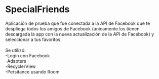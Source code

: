 # SpecialFriends

Aplicación de prueba que fue conectada a la API de Facebook que te despliega todos los amigos de Facebook (únicamente los tienen
descargada la app con la nueva actualización de la API de Facebook) y seleccionar a tus favoritos. 
<br>
<br>
Se utilizó: 
<br>
-Login con Facebook
<br>
-Adapters
<br>
-RecyclerView
<br>
-Persitance usando Room 
<br>
